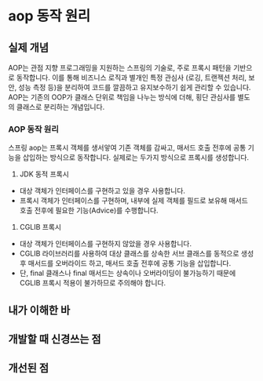 # aop 동작 원리
## 실제 개념
AOP는 관점 지향 프로그래밍을 지원하는 스프링의 기술로, 주로 프록시 패턴을 기반으로 동작합니다.
이를 통해 비즈니스 로직과 별개인 특정 관심사 (로깅, 트랜젝션 처리, 보안, 성능 측정 등)을 분리하여 코드를 깔끔하고 유지보수하기 쉽게 관리할 수 있습니다.
AOP는 기존의 OOP가 클래스 단위로 책임을 나누는 방식에 더해, 횡단 관심사를 별도의 클래스로 분리하는 개념입니다.

### AOP 동작 원리
스프링 aop는 프록시 객체를 생서앟여 기존 객체를 감싸고, 매서드 호출 전후에 공통 기능을 삽입하는 방식으로 동작합니다.
실제로는 두가지 방식으로 프록시를 생성합니다.
1. JDK 동적 프록시
  * 대상 객체가 인터페이스를 구현하고 있을 경우 사용합니다.
  * 프록시 객체가 인터페이스를 구현하며, 내부에 실제 객체를 필드로 보유해 매서드 호출 전후에 필요한 기능(Advice)를 수행합니다. 
1. CGLIB 프록시
  * 대상 객체가 인터페이스를 구현하지 않았을 경우 사용합니다.
  * CGLIB 라이브러리를 사용하여 대상 클래스를 상속한 서브 클래스를 동적으로 생성 후 매서드를 오버라이드 하고, 매서드 호출 전후에 공통 기능을 삽입합니다.
  * 단, final 클래스나 final 매서드는 상속이나 오버라이딩이 불가능하기 때문에 CGLIB 프록시 적용이 불가하므로 주의해야 합니다.

## 내가 이해한 바
## 개발할 때 신경쓰는 점
## 개선된 점
